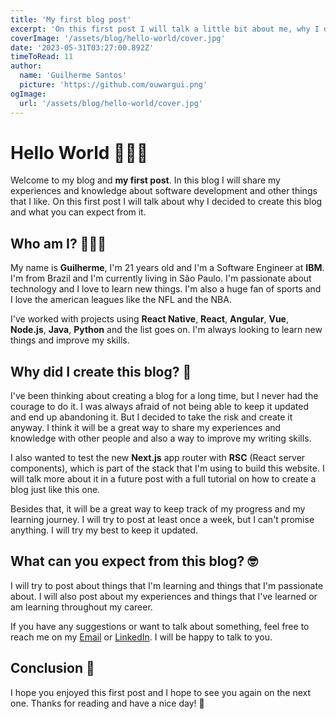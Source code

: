 ```yaml
---
title: 'My first blog post'
excerpt: 'On this first post I will talk a little bit about me, why I decided to create this blog and what you can expect from it.'
coverImage: '/assets/blog/hello-world/cover.jpg'
date: '2023-05-31T03:27:00.892Z'
timeToRead: 11
author:
  name: 'Guilherme Santos'
  picture: 'https://github.com/ouwargui.png'
ogImage:
  url: '/assets/blog/hello-world/cover.jpg'
---
```


# Hello World 🙋🏻‍♂️

Welcome to my blog and **my first post**. In this blog I will share my experiences and knowledge about software development and other things that I like. On this first post I will talk about why I decided to create this blog and what you can expect from it.

## Who am I? 👨🏻‍💻

My name is **Guilherme**, I'm 21 years old and I'm a Software Engineer at **IBM**. I'm from Brazil and I'm currently living in São Paulo. I'm passionate about technology and I love to learn new things. I'm also a huge fan of sports and I love the american leagues like the NFL and the NBA.
    
I've worked with projects using **React Native**, **React**, **Angular**, **Vue**, **Node.js**, **Java**, **Python** and the list goes on. I'm always looking to learn new things and improve my skills.

## Why did I create this blog? 🤔

I've been thinking about creating a blog for a long time, but I never had the courage to do it. I was always afraid of not being able to keep it updated and end up abandoning it. But I decided to take the risk and create it anyway. I think it will be a great way to share my experiences and knowledge with other people and also a way to improve my writing skills.
    
I also wanted to test the new **Next.js** app router with **RSC** (React server components), which is part of the stack that I'm using to build this website. I will talk more about it in a future post with a full tutorial on how to create a blog just like this one.
    
Besides that, it will be a great way to keep track of my progress and my learning journey. I will try to post at least once a week, but I can't promise anything. I will try my best to keep it updated.

## What can you expect from this blog? 🤓

I will try to post about things that I'm learning and things that I'm passionate about. I will also post about my experiences and things that I've learned or am learning throughout my career.
    
If you have any suggestions or want to talk about something, feel free to reach me on my [Email](mailto:me@guisantos.dev) or [LinkedIn](https://www.linkedin.com/in/guiksantos/). I will be happy to talk to you.

## Conclusion 📝

I hope you enjoyed this first post and I hope to see you again on the next one. Thanks for reading and have a nice day! 🤗
